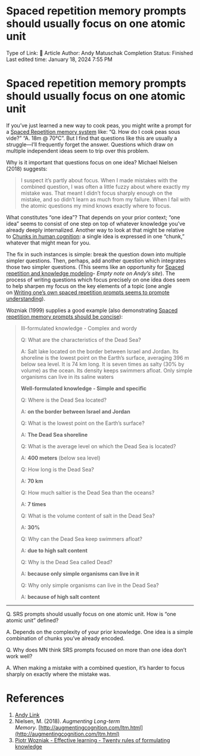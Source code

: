 # Spaced repetition memory prompts should usually focus on one atomic unit

Type of Link: 📝 Article
Author: Andy Matuschak
Completion Status: Finished
Last edited time: January 18, 2024 7:55 PM

# **Spaced repetition memory prompts should usually focus on one atomic unit**

If you’ve just learned a new way to cook peas, you might write a prompt for a [Spaced Repetition memory system](Spaced%20Repetition%20memory%20system.md) like: “Q. How do I cook peas sous vide?” “A. 18m @ 70°C”. But I find that questions like this are usually a struggle—I’ll frequently forget the answer. Questions which draw on multiple independent ideas seem to trip over this problem.

Why is it important that questions focus on one idea? Michael Nielsen (2018) suggests:

> I suspect it’s partly about focus. When I made mistakes with the combined question, I was often a little fuzzy about where exactly my mistake was. That meant I didn’t focus sharply enough on the mistake, and so didn’t learn as much from my failure. When I fail with the atomic questions my mind knows exactly where to focus.
> 

What constitutes “one idea”? That depends on your prior context; “one idea” seems to consist of one step on top of whatever knowledge you’ve already deeply internalized. Another way to look at that might be relative to [Chunks in human cognition](Chunks%20in%20human%20cognition.md): a single idea is expressed in one “chunk,” whatever that might mean for you.

The fix in such instances is simple: break the question down into multiple simpler questions. Then, perhaps, add another question which integrates those two simpler questions. (This seems like an opportunity for [Spaced repetition and knowledge modeling](https://notes.andymatuschak.org/zU1bKxJc9hY14jVWFXgPTJL)- *Empty note on Andy’s site*). The process of writing questions which focus precisely on one idea does seem to help sharpen my focus on the key elements of a topic (one angle on [Writing one’s own spaced repetition prompts seems to promote understanding](Writing%20one’s%20own%20spaced%20repetition%20prompts%20seems.md)).

Wozniak (1999) supplies a good example (also demonstrating [Spaced repetition memory prompts should be concise](https://notes.andymatuschak.org/z9vSQjkBVL6dCVC6QhCu4Br)):

> Ill-formulated knowledge - Complex and wordy
> 
> 
> Q: What are the characteristics of the Dead Sea?
> 
> A: Salt lake located on the border between Israel and Jordan. Its shoreline is the lowest point on the Earth’s surface, averaging 396 m below sea level. It is 74 km long. It is seven times as salty (30% by volume) as the ocean. Its density keeps swimmers afloat. Only simple organisms can live in its saline waters
> 
> **Well-formulated knowledge - Simple and specific**
> 
> Q: Where is the Dead Sea located?
> 
> A: **on the border between Israel and Jordan**
> 
> Q: What is the lowest point on the Earth’s surface?
> 
> A: **The Dead Sea shoreline**
> 
> Q: What is the average level on which the Dead Sea is located?
> 
> A: **400 meters** (below sea level)
> 
> Q: How long is the Dead Sea?
> 
> A: **70 km**
> 
> Q: How much saltier is the Dead Sea than the oceans?
> 
> A: **7 times**
> 
> Q: What is the volume content of salt in the Dead Sea?
> 
> A: **30%**
> 
> Q: Why can the Dead Sea keep swimmers afloat?
> 
> A: **due to high salt content**
> 
> Q: Why is the Dead Sea called Dead?
> 
> A: **because only simple organisms can live in it**
> 
> Q: Why only simple organisms can live in the Dead Sea?
> 
> A: **because of high salt content**
> 

---

Q. SRS prompts should usually focus on one atomic unit. How is “one atomic unit” defined?

A. Depends on the complexity of your prior knowledge. One idea is a simple combination of chunks you’ve already encoded.

Q. Why does MN think SRS prompts focused on more than one idea don’t work well?

A. When making a mistake with a combined question, it’s harder to focus sharply on exactly where the mistake was. 

# References

1. [Andy Link](https://notes.andymatuschak.org/z9vSQjkBVL6dCVC6QhCu4Br?stackedNotes=zFgK9ArxAXq57iMukRsVVE9)
2. Nielsen, M. (2018). *Augmenting Long-term Memory*. [http://augmentingcognition.com/ltm.html](http://augmentingcognition.com/ltm.html)
3. [Piotr Wozniak - Effective learning - Twenty rules of formulating knowledge](Piotr%20Wozniak%20-%20Effective%20learning%20-%20Twenty%20rules%20of%20formulating%20knowledge.md)